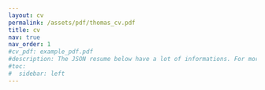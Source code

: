 ```yaml
---
layout: cv
permalink: /assets/pdf/thomas_cv.pdf
title: cv
nav: true
nav_order: 1
#cv_pdf: example_pdf.pdf
#description: The JSON resume below have a lot of informations. For more concise informations, see the PDF.
#toc:
#  sidebar: left
---
```

